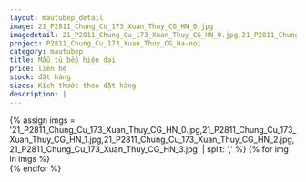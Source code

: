 ```yaml
---
layout: mautubep_detail
image: 21_P2811_Chung_Cu_173_Xuan_Thuy_CG_HN_0.jpg
imagedetail: 21_P2811_Chung_Cu_173_Xuan_Thuy_CG_HN_0.jpg,21_P2811_Chung_Cu_173_Xuan_Thuy_CG_HN_1.jpg,21_P2811_Chung_Cu_173_Xuan_Thuy_CG_HN_2.jpg,21_P2811_Chung_Cu_173_Xuan_Thuy_CG_HN_3.jpg
project: P2811_Chung_Cu_173_Xuan_Thuy_CG_Ha-noi
category: mautubep
title: Mẫu tủ bếp hiện đại
price: liên hệ
stock: đặt hàng
sizes: Kích thước theo đặt hàng
description: |
---
```

<section class="no-padding" id="two">
	<div class="container-fluid">
	<div class="row-no-gutters">
	{% assign imgs = '21_P2811_Chung_Cu_173_Xuan_Thuy_CG_HN_0.jpg,21_P2811_Chung_Cu_173_Xuan_Thuy_CG_HN_1.jpg,21_P2811_Chung_Cu_173_Xuan_Thuy_CG_HN_2.jpg,21_P2811_Chung_Cu_173_Xuan_Thuy_CG_HN_3.jpg' | split: ',' %}
	{% for img in imgs %}
	   <div class="col-lg-6 col-sm-6 col-md-6"> 
			<a href="#" class="portfolio-box">
			<img src="{{site.baseurl}}/assets/images/tubep/{{img}}" class="image main" alt="">
			</a>
		</div>
	{% endfor %}			
	</div>
	</div>
</section>